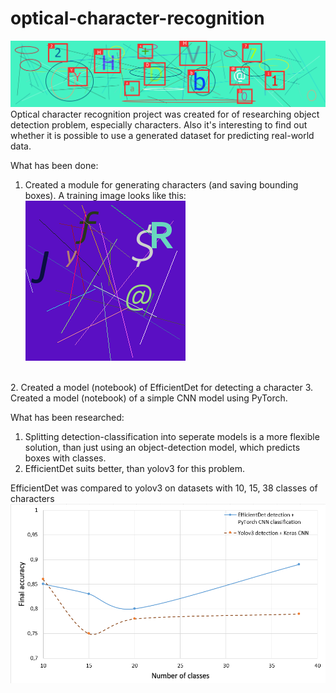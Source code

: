 # optical-character-recognition
![alt text](https://github.com/Yzoop/optical-character-recognition/blob/main/proj_imgs/background.png?raw=true)
Optical character recognition project was created for of researching object detection problem, especially characters. Also it's interesting to find out whether it is possible to use a generated dataset for predicting real-world data.<br>

What has been done:
1. Created a module for generating characters (and saving bounding boxes). A training image looks like this:
<br> ![alt text](https://github.com/Yzoop/optical-character-recognition/blob/main/proj_imgs/012f7n1C8S.png)
<br>
2. Created a model (notebook) of EfficientDet for detecting a character
3. Created a model (notebook) of a simple CNN model using PyTorch.

What has been researched: <br>
1. Splitting detection-classification into seperate models is a more flexible solution, than just using an object-detection model, which predicts boxes with classes.
2. EfficientDet suits better, than yolov3 for this problem.

EfficientDet was compared to yolov3 on datasets with 10, 15, 38 classes of characters
 ![alt text](https://github.com/Yzoop/optical-character-recognition/blob/main/proj_imgs/yolov_vs_effdet.png)
